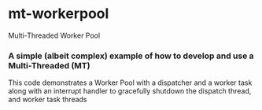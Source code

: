 # mt-workerpool
Multi-Threaded Worker Pool

### A simple (albeit complex) example of how to develop and use a Multi-Threaded (MT)

This code demonstrates a Worker Pool with a dispatcher and a worker task along with an interrupt handler to gracefully shutdown the dispatch thread, and worker task threads


